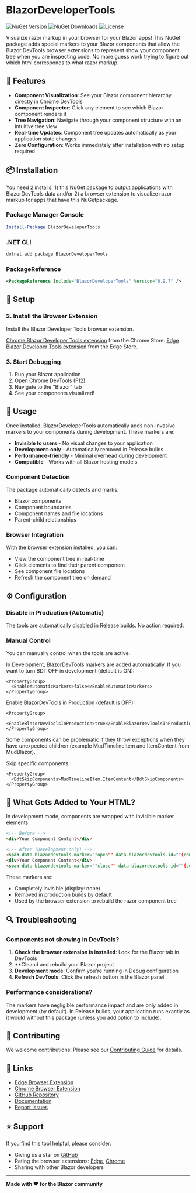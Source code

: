 ﻿# BlazorDeveloperTools

[![NuGet Version](https://img.shields.io/nuget/v/BlazorDeveloperTools)](https://www.nuget.org/packages/BlazorDeveloperTools)
[![NuGet Downloads](https://img.shields.io/nuget/dt/BlazorDeveloperTools)](https://www.nuget.org/packages/BlazorDeveloperTools)
[![License](https://img.shields.io/github/license/joe-gregory/blazor-devtools)](https://gist.github.com/joe-gregory/2bed359816d695508fdfaa08d19483f4)

Visualize razor markup in your browser for your Blazor apps!
This NuGet package adds special markers to your Blazor components that allow the Blazor DevTools browser extensions to represent show your component tree when you are inspecting code. 
No more guess work trying to figure out which html corresponds to what razor markup.

## 🚀 Features

- **Component Visualization**: See your Blazor component hierarchy directly in Chrome DevTools
- **Component Inspector**: Click any element to see which Blazor component renders it
- **Tree Navigation**: Navigate through your component structure with an intuitive tree view
- **Real-time Updates**: Component tree updates automatically as your application state changes
- **Zero Configuration**: Works immediately after installation with no setup required

## 📦 Installation
You need 2 installs: 1) this NuGet package to output applications with BlazorDevTools data and/or 2) a browser extension to visualize razor markup for apps that have this NuGetpackage. 
### Package Manager Console
```powershell
Install-Package BlazorDeveloperTools
```

### .NET CLI
```bash
dotnet add package BlazorDeveloperTools
```

### PackageReference
```xml
<PackageReference Include="BlazorDeveloperTools" Version="0.9.7" />
```

## 🔧 Setup

### 2. Install the Browser Extension

Install the Blazor Developer Tools browser extension. 

[Chrome Blazor Developer Tools extension](https://chrome.google.com/webstore) from the Chrome Store.
[Edge Blazor Developer Tools extension](https://microsoftedge.microsoft.com/addons/detail/blazor-developer-tools/pdggeigaaicabckehkeldfpfikihgcdj) from the Edge Store.

### 3. Start Debugging

1. Run your Blazor application
2. Open Chrome DevTools (F12)
3. Navigate to the "Blazor" tab
4. See your components visualized!

## 🎯 Usage

Once installed, BlazorDeveloperTools automatically adds non-invasive markers to your components during development. These markers are:

- **Invisible to users** - No visual changes to your application
- **Development-only** - Automatically removed in Release builds
- **Performance-friendly** - Minimal overhead during development
- **Compatible** - Works with all Blazor hosting models

### Component Detection

The package automatically detects and marks:
- Blazor components
- Component boundaries
- Component names and file locations
- Parent-child relationships

### Browser Integration

With the browser extension installed, you can:
- View the component tree in real-time
- Click elements to find their parent component
- See component file locations
- Refresh the component tree on demand

## ⚙️ Configuration

### Disable in Production (Automatic)

The tools are automatically disabled in Release builds. No action required.

### Manual Control

You can manually control when the tools are active. 

In Development, BlazorDevTools markers are added automatically. 
If you want to turn BDT OFF in development (default is ON):
```
<PropertyGroup>
  <EnableAutomaticMarkers>false</EnableAutomaticMarkers>
</PropertyGroup>
```

Enable BlazorDevTools in Production (default is OFF):
```
<PropertyGroup>
  <EnableBlazorDevToolsInProduction>true</EnableBlazorDevToolsInProduction>
</PropertyGroup>
```

Some components can be problematic if they throw exceptions when they have unexpected children (example MudTimelineItem and ItemContent from MudBlazor). 

Skip specific components: 

```
<PropertyGroup>
  <BdtSkipComponents>MudTimelineItem;ItemContent</BdtSkipComponents>
</PropertyGroup>
```

## 🎨 What Gets Added to Your HTML?

In development mode, components are wrapped with invisible marker elements:

```html
<!-- Before -->
<div>Your Component Content</div>

<!-- After (Development only) -->
<span data-blazordevtools-marker=""open"" data-blazordevtools-id=""{componentId}"" data-blazordevtools-component=""{componentName}""{fileAttr} style=""display:none!important""></span>"
<div>Your Component Content</div>
<span data-blazordevtools-marker=""close"" data-blazordevtools-id=""{componentId}"" style=""display:none!important""></span>
```

These markers are:
- Completely invisible (display: none)
- Removed in production builds by default
- Used by the browser extension to rebuild the razor component tree

## 🔍 Troubleshooting

### Components not showing in DevTools?

1. **Check the browser extension is installed**: Look for the Blazor tab in DevTools
2. **Cleand and rebuild your Blazor project 
3. **Development mode**: Confirm you're running in Debug configuration
4. **Refresh DevTools**: Click the refresh button in the Blazor panel

### Performance considerations?

The markers have negligible performance impact and are only added in development (by default). In Release builds, your application runs exactly as it would without this package (unless you add option to include).

## 🤝 Contributing

We welcome contributions! Please see our [Contributing Guide](https://github.com/joe-gregory/blazor-devtools/blob/master/CONTRIBUTING.md) for details.

## 🔗 Links

- [Edge Browser Extension](https://microsoftedge.microsoft.com/addons/detail/blazor-developer-tools/pdggeigaaicabckehkeldfpfikihgcdj)
- [Chrome Browser Extension](https://chrome.google.com/webstore)
- [GitHub Repository](https://github.com/joe-gregory/blazor-devtools)
- [Documentation](https://blazordevelopertools.com)
- [Report Issues](https://github.com/joe-gregory/blazor-devtools/issues)

## ⭐ Support

If you find this tool helpful, please consider:
- Giving us a star on [GitHub](https://github.com/joe-gregory/blazor-devtools/issues)
- Rating the browser extensions: [Edge](https://microsoftedge.microsoft.com/addons/detail/blazor-developer-tools/pdggeigaaicabckehkeldfpfikihgcdj), [Chrome](https://chrome.google.com/webstore)
- Sharing with other Blazor developers

---

**Made with ❤️ for the Blazor community**
